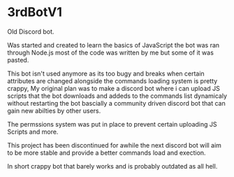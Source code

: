 # 3rdBotV1
Old Discord bot.

Was started and created to learn the basics of JavaScript the bot was ran through Node.js most of the code was written by me but some of it was pasted.

This bot isn't used anymore as its too bugy and breaks when certain attributes are changed alongside the commands loading system is pretty crappy, My original plan was to make a discord bot where i can upload JS scripts that the bot downloads and addeds to the commands list dynamicaly without restarting the bot bascially a community driven discord bot that can gain new abilties by other users.

The permssions system was put in place to prevent certain uploading JS Scripts and more.

This project has been discontinued for awhile the next discord bot will aim to be more stable and provide a better commands load and exection.

In short crappy bot that barely works and is probably outdated as all hell.
